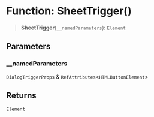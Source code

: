 # Function: SheetTrigger()

> **SheetTrigger**(`__namedParameters`): `Element`

## Parameters

### \_\_namedParameters

`DialogTriggerProps` & `RefAttributes`\<`HTMLButtonElement`\>

## Returns

`Element`
